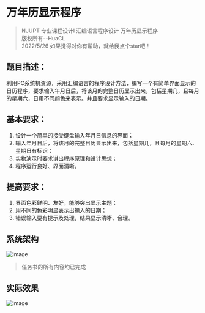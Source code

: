# 万年历显示程序

> NJUPT 专业课程设计I 汇编语言程序设计 万年历显示程序  
> 版权所有--HuaCL  
> 2022/5/26
> 如果觉得对你有帮助，就给我点个star吧！

## 题目描述：

利用PC系统机资源，采用汇编语言的程序设计方法，编写一个有简单界面显示的日历程序，要求输入年月日后，将该月的完整日历显示出来，包括星期几，且每月的星期六，日用不同颜色来表示。并且要求显示输入的日期。

## 基本要求：

1. 设计一个简单的接受键盘输入年月日信息的界面；
2. 输入年月日后，将该月的完整日历显示出来，包括星期几，且每月的星期六、星期日有标识；
3. 实物演示时要求讲出程序原理和设计思想；
4. 程序运行良好、界面清晰。

## 提高要求：

1. 界面色彩鲜明、友好，能够突出显示主题；
2. 用不同的色彩明显表示出输入的日期；
3. 错误输入要有提示及处理，结果显示清晰、合理。

## 系统架构

![image](https://user-images.githubusercontent.com/55879217/170511771-cdc6ce7e-f5b1-4da0-b267-f7724e32bd1e.png)

> 任务书的所有内容均已完成

## 实际效果
![image](https://github.com/HUA428571/Calendar_MASM/assets/55879217/5d011ab8-edb4-46a4-9892-5b0d1835be50)
